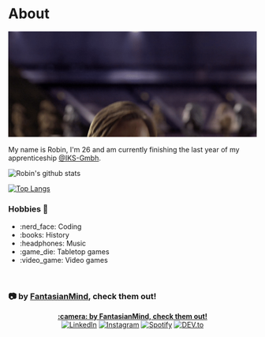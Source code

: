 # About
<p align="center">
  <img alt="Hello There" src="img/hello-there.gif">
</p>

My name is Robin, I'm 26 and am currently finishing the last year of my apprenticeship [@IKS-Gmbh](https://github.com/iks-gmbh).

![Robin's github stats](https://github-readme-stats.vercel.app/api?username=iks-ploetzwich&show_icons=true&count_private=true&theme=onedark)

[![Top Langs](https://github-readme-stats.vercel.app/api/top-langs/?username=iks-ploetzwich&theme=onedark)](https://github.com/anuraghazra/github-readme-stats)

### Hobbies :sparkling_heart:
<ul>
  <li>:nerd_face: Coding</li>
  <li>:books: History</li>
  <li>:headphones: Music</li>
  <li>:game_die: Tabletop games </li>
  <li>:video_game: Video games</li>
</ul>
<br>

### :camera: by [FantasianMind](https://www.instagram.com/fantasianmind_art/), check them out!
<p align="center">
<a href="https://www.instagram.com/fantasianmind_art/" target="_blank"><strong>:camera: by FantasianMind, check them out!</strong></a><br>
<a href="https://www.linkedin.com/in/ploetzwich/" target="_blank"><img src="https://img.shields.io/badge/LinkedIn-%230077B5.svg?&style=flat-square&logo=linkedin&logoColor=white" alt="LinkedIn"></a>
<a href="https://www.instagram.com/rwbn_" target="_blank"><img src="https://img.shields.io/badge/Instagram-%23E4405F.svg?&style=flat-square&logo=instagram&logoColor=white" alt="Instagram"></a>
<a href="https://open.spotify.com/user/1127312991?si=u6qohe5sTp2t6TyZRqUfog" target="_blank"><img src="https://img.shields.io/badge/Spotify-%231ED760.svg?&style=flat-square&logo=spotify&logoColor=white" alt="Spotify"></a>
<a href="https://dev.to/ABSphreak" target="_blank"><img src="https://img.shields.io/badge/DEV-%230A0A0A.svg?&style=flat-square&logo=DEV.to&logoColor=white" alt="DEV.to"></a>
</p>
